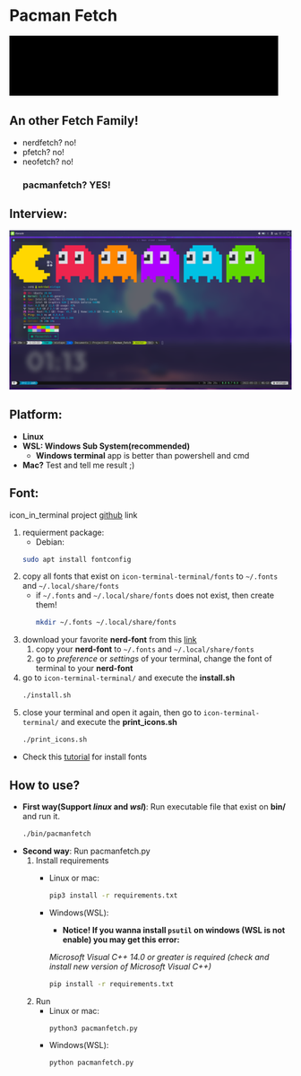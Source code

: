 # Pacman Fetch
<img src="index.gif">

## An other Fetch Family!

- nerdfetch? no!
- pfetch? no!
- neofetch? no!
    ### **pacmanfetch?** YES!

## Interview:
![image](https://github.com/mehrdad-mixtape/Pacman_Fetch/blob/master/index.png)

## Platform:
- **Linux**
- **WSL: Windows Sub System(recommended)**
	- **Windows terminal** app is better than powershell and cmd
- **Mac?** Test and tell me result ;)

## Font:
icon_in_terminal project [github](https://github.com/sebastiencs/icons-in-terminal) link
1. requierment package:
	- Debian:
	```bash
	sudo apt install fontconfig
    ```
2. copy all fonts that exist on `icon-terminal-terminal/fonts` to `~/.fonts` and `~/.local/share/fonts`
    - if `~/.fonts` and `~/.local/share/fonts` does not exist, then create them!
        ```bash
        mkdir ~/.fonts ~/.local/share/fonts
        ```
3. download your favorite **nerd-font** from this [link](https://www.nerdfonts.com/font-downloads)
    1. copy your **nerd-font** to `~/.fonts` and `~/.local/share/fonts`
    2. go to *preference* or *settings* of your terminal, change the font of terminal to your **nerd-font**
4. go to `icon-terminal-terminal/` and execute the **install.sh**
    ```bash
    ./install.sh
    ```
5. close your terminal and open it again, then go to `icon-terminal-terminal/` and execute the **print_icons.sh**
    ```bash
    ./print_icons.sh
    ```
- Check this [tutorial](https://drive.google.com/file/d/1OzPaTG-C80zPBTJEpZWSkWy1y1jB03Pq/view?usp=sharing) for install fonts

## How to use?
- **First way(Support *linux* and *wsl*)**: Run executable file that exist on **bin/** and run it.
    ```bash
    ./bin/pacmanfetch
    ```
- **Second way**: Run pacmanfetch.py
    1. Install requirements
        - Linux or mac:
            ```bash
            pip3 install -r requirements.txt
            ```
        - Windows(WSL):
            - **Notice! If you wanna install `psutil` on windows (WSL is not enable) you may get this error:**
            
            *Microsoft Visual C++ 14.0 or greater is required (check and install new version of Microsoft Visual C++)*
            ```bash
            pip install -r requirements.txt
            ```
    2. Run
        - Linux or mac:
            ```bash
            python3 pacmanfetch.py
            ```
        - Windows(WSL):
            ```bash
            python pacmanfetch.py
            ```

